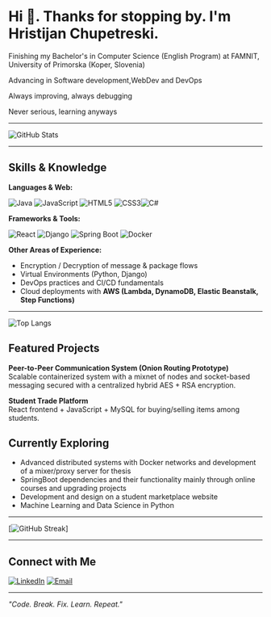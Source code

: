 # Hi 👋. Thanks for stopping by. I'm Hristijan Chupetreski.

Finishing my Bachelor's in Computer Science (English Program) at FAMNIT, University of Primorska (Koper, Slovenia)

Advancing in Software development,WebDev and DevOps  

Always improving, always debugging 

Never serious, learning anyways

---

![GitHub Stats](https://github-readme-stats.vercel.app/api?username=cupetre&show_icons=true&theme=radical)  

---

## Skills & Knowledge

**Languages & Web:**  

![Java](https://img.shields.io/badge/Java-red?style=for-the-badge&logo=java&logoColor=white)  ![JavaScript](https://img.shields.io/badge/JavaScript-yellow?style=for-the-badge&logo=javascript&logoColor=black)  ![HTML5](https://img.shields.io/badge/HTML5-orange?style=for-the-badge&logo=html5&logoColor=white)  ![CSS3](https://img.shields.io/badge/CSS3-blue?style=for-the-badge&logo=css3&logoColor=white)![C#](https://img.shields.io/badge/C%23-239120?style=for-the-badge&logo=c-sharp&logoColor=white)

**Frameworks & Tools:** 

![React](https://img.shields.io/badge/React-20232A?style=for-the-badge&logo=react&logoColor=61DAFB)  ![Django](https://img.shields.io/badge/Django-darkgreen?style=for-the-badge&logo=django&logoColor=white)  ![Spring Boot](https://img.shields.io/badge/Spring%20Boot-brightgreen?style=for-the-badge&logo=springboot&logoColor=white)  ![Docker](https://img.shields.io/badge/Docker-blue?style=for-the-badge&logo=docker&logoColor=white)  

**Other Areas of Experience:**  
- Encryption / Decryption of message & package flows  
- Virtual Environments (Python, Django)  
- DevOps practices and CI/CD fundamentals  
- Cloud deployments with **AWS (Lambda, DynamoDB, Elastic Beanstalk, Step Functions)**
---

![Top Langs](https://github-readme-stats.vercel.app/api/top-langs/?username=cupetre&layout=compact&theme=radical)  

## Featured Projects
**Peer-to-Peer Communication System (Onion Routing Prototype)**  
Scalable containerized system with a mixnet of nodes and socket-based messaging secured with a centralized hybrid AES + RSA encryption.  

**Student Trade Platform**  
React frontend + JavaScript + MySQL for buying/selling items among students.  

## Currently Exploring
- Advanced distributed systems with Docker networks and development of a mixer/proxy server for thesis
- SpringBoot dependencies and their functionality mainly through online courses and upgrading projects
- Development and design on a student marketplace website
- Machine Learning and Data Science in Python

---

[![GitHub Streak](https://streak-stats.demolab.com?user=cupetre&theme=radical&hide_border=false)]

---

## Connect with Me  
[![LinkedIn](https://img.shields.io/badge/LinkedIn-0077B5?style=for-the-badge&logo=linkedin&logoColor=white)](https://www.linkedin.com/in/hristijan-chupetreski-70001a29b/) 
[![Email](https://img.shields.io/badge/Email-D14836?style=for-the-badge&logo=gmail&logoColor=white)](cupetre_kiko@yahoo.com)  

---

*"Code. Break. Fix. Learn. Repeat."*  
